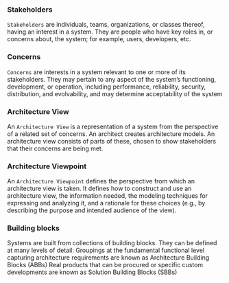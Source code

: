 ### Stakeholders

`Stakeholders` are individuals, teams, organizations, or classes thereof, having an interest in a system. They are people who have key roles in, or concerns about, the system; for example, users, developers, etc.

### Concerns

`Concerns` are interests in a system relevant to one or more of its stakeholders. They may pertain to any aspect of the system’s functioning, development, or operation, including performance, reliability, security, distribution, and evolvability, and may determine acceptability of the system

### Architecture View

An `Architecture View` is a representation of a system from the perspective of a related set of concerns. 
An architect creates architecture models. An architecture view consists of parts of these, chosen to show stakeholders that their concerns are being met.

### Architecture Viewpoint

An `Architecture Viewpoint` defines the perspective from which an architecture view is taken. 
It defines how to construct and use an architecture view, the information needed, the modeling techniques for expressing and analyzing it, and a rationale for these choices (e.g., by describing the purpose and intended audience of the view). 

### Building blocks

Systems are built from collections of building blocks.
They can be defined at many levels of detail:
Groupings at the fundamental functional level capturing architecture requirements are known as Architecture Building Blocks (ABBs)
Real products that can be procured or specific custom developments are known as Solution Building Blocks (SBBs)
